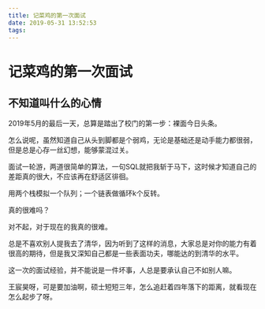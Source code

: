 ```yaml
---
title: 记菜鸡的第一次面试
date: 2019-05-31 13:52:53
tags:
---
```

# 记菜鸡的第一次面试
## 不知道叫什么的心情
2019年5月的最后一天，总算是踏出了校门的第一步：裸面今日头条。

怎么说呢，虽然知道自己从头到脚都是个弱鸡，无论是基础还是动手能力都很弱，但是总是心存一丝幻想，能够蒙混过关。

面试一轮游，两道很简单的算法，一句SQL就把我斩于马下，这时候才知道自己的差距真的很大，不应该再在舒适区徘徊。

用两个栈模拟一个队列；一个链表做循环k个反转。

真的很难吗？

对不起，对于现在的我真的很难。

总是不喜欢别人提我去了清华，因为听到了这样的消息，大家总是对你的能力有着很高的期待，但是我又深知自己都是一些表面功夫，哪能达的到清华的水平。

这一次的面试经验，并不能说是一件坏事，人总是要承认自己不如别人嘛。

王宸昊呀，可是要加油啊，硕士短短三年，怎么追赶着四年落下的距离，就看现在怎么起步了呀。
